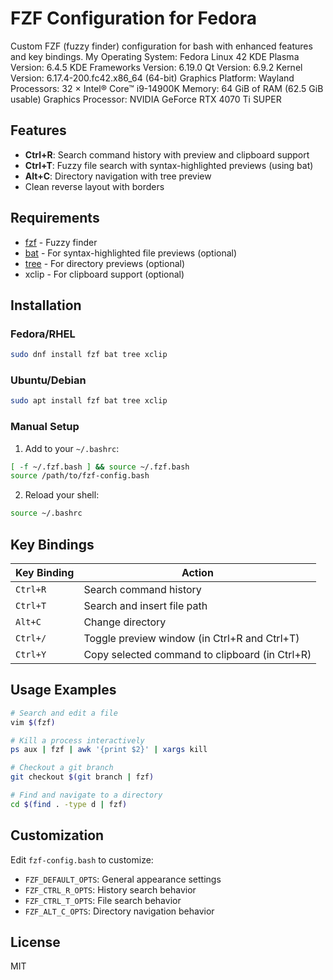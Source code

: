 # FZF Configuration for Fedora

Custom FZF (fuzzy finder) configuration for bash with enhanced features and key bindings.
My Operating System: 
Fedora Linux 42
KDE Plasma Version: 6.4.5
KDE Frameworks Version: 6.19.0
Qt Version: 6.9.2
Kernel Version: 6.17.4-200.fc42.x86_64 (64-bit)
Graphics Platform: Wayland
Processors: 32 × Intel® Core™ i9-14900K
Memory: 64 GiB of RAM (62.5 GiB usable)
Graphics Processor: NVIDIA GeForce RTX 4070 Ti SUPER


## Features

- **Ctrl+R**: Search command history with preview and clipboard support
- **Ctrl+T**: Fuzzy file search with syntax-highlighted previews (using bat)
- **Alt+C**: Directory navigation with tree preview
- Clean reverse layout with borders

## Requirements

- [fzf](https://github.com/junegunn/fzf) - Fuzzy finder
- [bat](https://github.com/sharkdp/bat) - For syntax-highlighted file previews (optional)
- [tree](http://mama.indstate.edu/users/ice/tree/) - For directory previews (optional)
- xclip - For clipboard support (optional)

## Installation

### Fedora/RHEL
```bash
sudo dnf install fzf bat tree xclip
```

### Ubuntu/Debian
```bash
sudo apt install fzf bat tree xclip
```

### Manual Setup

1. Add to your `~/.bashrc`:
```bash
[ -f ~/.fzf.bash ] && source ~/.fzf.bash
source /path/to/fzf-config.bash
```

2. Reload your shell:
```bash
source ~/.bashrc
```

## Key Bindings

| Key Binding | Action |
|-------------|--------|
| `Ctrl+R` | Search command history |
| `Ctrl+T` | Search and insert file path |
| `Alt+C` | Change directory |
| `Ctrl+/` | Toggle preview window (in Ctrl+R and Ctrl+T) |
| `Ctrl+Y` | Copy selected command to clipboard (in Ctrl+R) |

## Usage Examples

```bash
# Search and edit a file
vim $(fzf)

# Kill a process interactively
ps aux | fzf | awk '{print $2}' | xargs kill

# Checkout a git branch
git checkout $(git branch | fzf)

# Find and navigate to a directory
cd $(find . -type d | fzf)
```

## Customization

Edit `fzf-config.bash` to customize:
- `FZF_DEFAULT_OPTS`: General appearance settings
- `FZF_CTRL_R_OPTS`: History search behavior
- `FZF_CTRL_T_OPTS`: File search behavior
- `FZF_ALT_C_OPTS`: Directory navigation behavior

## License

MIT
